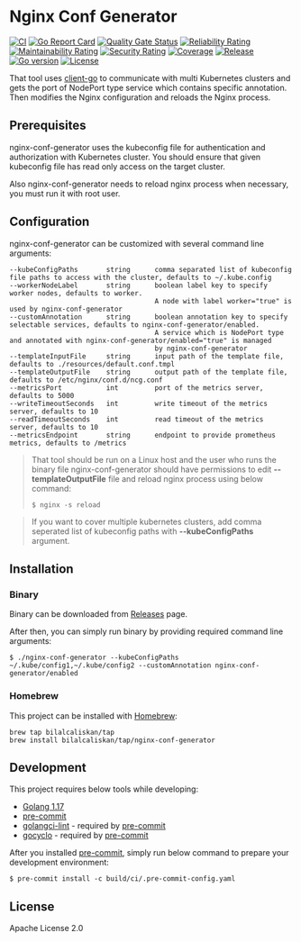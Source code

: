 # Nginx Conf Generator
[![CI](https://github.com/bilalcaliskan/nginx-conf-generator/workflows/CI/badge.svg?event=push)](https://github.com/bilalcaliskan/nginx-conf-generator/actions?query=workflow%3ACI)
[![Go Report Card](https://goreportcard.com/badge/github.com/bilalcaliskan/nginx-conf-generator)](https://goreportcard.com/report/github.com/bilalcaliskan/nginx-conf-generator)
[![Quality Gate Status](https://sonarcloud.io/api/project_badges/measure?project=bilalcaliskan_nginx-conf-generator&metric=alert_status)](https://sonarcloud.io/summary/new_code?id=bilalcaliskan_nginx-conf-generator)
[![Reliability Rating](https://sonarcloud.io/api/project_badges/measure?project=bilalcaliskan_nginx-conf-generator&metric=reliability_rating)](https://sonarcloud.io/summary/new_code?id=bilalcaliskan_nginx-conf-generator)
[![Maintainability Rating](https://sonarcloud.io/api/project_badges/measure?project=bilalcaliskan_nginx-conf-generator&metric=sqale_rating)](https://sonarcloud.io/summary/new_code?id=bilalcaliskan_nginx-conf-generator)
[![Security Rating](https://sonarcloud.io/api/project_badges/measure?project=bilalcaliskan_nginx-conf-generator&metric=security_rating)](https://sonarcloud.io/summary/new_code?id=bilalcaliskan_nginx-conf-generator)
[![Coverage](https://sonarcloud.io/api/project_badges/measure?project=bilalcaliskan_nginx-conf-generator&metric=coverage)](https://sonarcloud.io/summary/new_code?id=bilalcaliskan_nginx-conf-generator)
[![Release](https://img.shields.io/github/release/bilalcaliskan/nginx-conf-generator.svg)](https://github.com/bilalcaliskan/nginx-conf-generator/releases/latest)
[![Go version](https://img.shields.io/github/go-mod/go-version/bilalcaliskan/nginx-conf-generator)](https://github.com/bilalcaliskan/nginx-conf-generator)
[![License](https://img.shields.io/badge/License-Apache%202.0-blue.svg)](https://opensource.org/licenses/Apache-2.0)

That tool uses [client-go](https://github.com/kubernetes/client-go) to communicate with multi Kubernetes clusters and
gets the port of NodePort type service which contains specific annotation. Then modifies
the Nginx configuration and reloads the Nginx process.


## Prerequisites
nginx-conf-generator uses the kubeconfig file for authentication and authorization with Kubernetes cluster.
You should ensure that given kubeconfig file has read only access on the target cluster.

Also nginx-conf-generator needs to reload nginx process when necessary, you must run it with root user.

## Configuration
nginx-conf-generator can be customized with several command line arguments:
```
--kubeConfigPaths       string      comma separated list of kubeconfig file paths to access with the cluster, defaults to ~/.kube.config
--workerNodeLabel       string      boolean label key to specify worker nodes, defaults to worker.
                                    A node with label worker="true" is used by nginx-conf-generator
--customAnnotation      string      boolean annotation key to specify selectable services, defaults to nginx-conf-generator/enabled.
                                    A service which is NodePort type and annotated with nginx-conf-generator/enabled="true" is managed
                                    by nginx-conf-generator
--templateInputFile     string      input path of the template file, defaults to ./resources/default.conf.tmpl
--templateOutputFile    string      output path of the template file, defaults to /etc/nginx/conf.d/ncg.conf
--metricsPort           int         port of the metrics server, defaults to 5000
--writeTimeoutSeconds   int         write timeout of the metrics server, defaults to 10
--readTimeoutSeconds    int         read timeout of the metrics server, defaults to 10
--metricsEndpoint       string      endpoint to provide prometheus metrics, defaults to /metrics
```

> That tool should be run on a Linux host and the user who runs the binary file nginx-conf-generator
should have permissions to edit **--templateOutputFile** file and reload nginx process using below command:
> ```shell
> $ nginx -s reload
> ```

> If you want to cover multiple kubernetes clusters, add comma seperated list of kubeconfig paths with **--kubeConfigPaths** argument.

## Installation
### Binary
Binary can be downloaded from [Releases](https://github.com/bilalcaliskan/nginx-conf-generator/releases) page.

After then, you can simply run binary by providing required command line arguments:
```shell
$ ./nginx-conf-generator --kubeConfigPaths ~/.kube/config1,~/.kube/config2 --customAnnotation nginx-conf-generator/enabled
```

### Homebrew
This project can be installed with [Homebrew](https://brew.sh/):
```
brew tap bilalcaliskan/tap
brew install bilalcaliskan/tap/nginx-conf-generator
```

## Development
This project requires below tools while developing:
- [Golang 1.17](https://golang.org/doc/go1.17)
- [pre-commit](https://pre-commit.com/)
- [golangci-lint](https://golangci-lint.run/usage/install/) - required by [pre-commit](https://pre-commit.com/)
- [gocyclo](https://github.com/fzipp/gocyclo) - required by [pre-commit](https://pre-commit.com/)

After you installed [pre-commit](https://pre-commit.com/), simply run below command to prepare your development environment:
```shell
$ pre-commit install -c build/ci/.pre-commit-config.yaml
```

## License
Apache License 2.0
